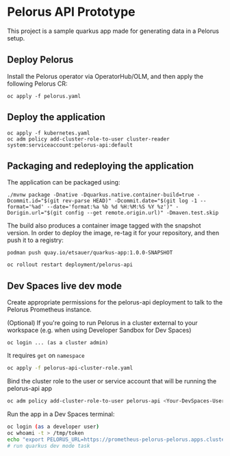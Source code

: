 # Pelorus API Prototype

This project is a sample quarkus app made for generating data in a Pelorus setup.

## Deploy Pelorus

Install the Pelorus operator via OperatorHub/OLM, and then apply the following Pelorus CR:

```
oc apply -f pelorus.yaml
```

## Deploy the application

```
oc apply -f kubernetes.yaml
oc adm policy add-cluster-role-to-user cluster-reader system:serviceaccount:pelorus-api:default
```
## Packaging and redeploying the application

The application can be packaged using:

```
./mvnw package -Dnative -Dquarkus.native.container-build=true -Dcommit.id="$(git rev-parse HEAD)" -Dcommit.date="$(git log -1 --format='%ad' --date='format:%a %b %d %H:%M:%S %Y %z')" -Dorigin.url="$(git config --get remote.origin.url)" -Dmaven.test.skip
```

The build also produces a container image tagged with the snapshot version. In order to deploy the image, re-tag it for your repository, and then push it to a registry:

```
podman push quay.io/etsauer/quarkus-app:1.0.0-SNAPSHOT
```

```
oc rollout restart deployment/pelorus-api
```

## Dev Spaces live dev mode

Create appropriate permissions for the pelorus-api deployment to talk to the Pelorus Prometheus instance.

(Optional) If you're going to run Pelorus in a cluster external to your workspace (e.g. when using Developer Sandbox for Dev Spaces)

```
oc login ... (as a cluster admin)
```

It requires `get` on `namespace`

```bash
oc apply -f pelorus-api-cluster-role.yaml
```

Bind the cluster role to the user or service account that will be running the pelorus-api app

```bash
oc adm policy add-cluster-role-to-user pelorus-api <Your-DevSpaces-User>
```

Run the app in a Dev Spaces terminal:

```bash
oc login (as a developer user)
oc whoami -t > /tmp/token
echo "export PELORUS_URL=https://prometheus-pelorus-pelorus.apps.cluster-d67lc.d67lc.sandbox3014.opentlc.com/api/v1" > /projects/custom-env.sh
# run quarkus dev mode task
```
